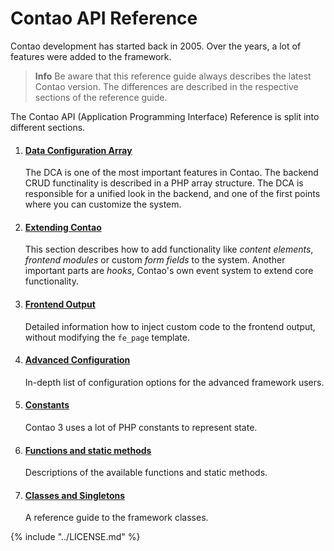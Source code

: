 # Contao API Reference

Contao development has started back in 2005. Over the years, a lot of features
were added to the framework.

> **Info** Be aware that this reference guide always describes the latest Contao version.
> The differences are described in the respective sections of the reference guide.

The Contao API (Application Programming Interface) Reference is split into different sections.

 1. #### [Data Configuration Array](dca/README.md)
    The DCA is one of the most important features in Contao. The backend CRUD functinality
    is described in a PHP array structure. The DCA is responsible for a unified look in
    the backend, and one of the first points where you can customize the system.

 2. #### [Extending Contao](extensions/README.md)
    This section describes how to add functionality like *content elements*,
    *frontend modules* or custom *form fields* to the system. Another important
     parts are *hooks*, Contao's own event system to extend core functionality.

 3. #### [Frontend Output](frontend/README.md)
    Detailed information how to inject custom code to the frontend output, without
    modifying the `fe_page` template.

 4. #### [Advanced Configuration](advanced/README.md)
    In-depth list of configuration options for the advanced framework users.

 5. #### [Constants](constants/README.md)
    Contao 3 uses a lot of PHP constants to represent state.

 6. #### [Functions and static methods](functions/README.md)
    Descriptions of the available functions and static methods.

 7. #### [Classes and Singletons](classes/README.md)
    A reference guide to the framework classes.



{% include "../LICENSE.md" %}


